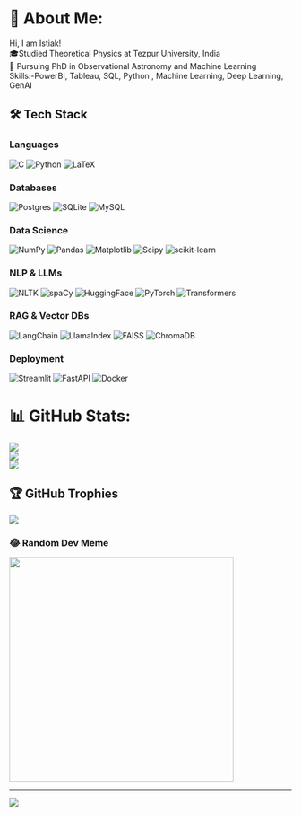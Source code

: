 # 💫 About Me:
Hi, I am Istiak!<br>🎓Studied Theoretical Physics at Tezpur University, India<br>🙇 Pursuing PhD in Observational Astronomy and Machine Learning <br> Skills:-PowerBI, Tableau, SQL, Python , Machine Learning, Deep Learning, GenAI



## 🛠️ Tech Stack

### Languages
![C](https://img.shields.io/badge/c-%2300599C.svg?style=for-the-badge&logo=c&logoColor=white)
![Python](https://img.shields.io/badge/python-3670A0?style=for-the-badge&logo=python&logoColor=ffdd54)
![LaTeX](https://img.shields.io/badge/latex-%23008080.svg?style=for-the-badge&logo=latex&logoColor=white)

### Databases
![Postgres](https://img.shields.io/badge/postgres-%23316192.svg?style=for-the-badge&logo=postgresql&logoColor=white)
![SQLite](https://img.shields.io/badge/sqlite-%2307405e.svg?style=for-the-badge&logo=sqlite&logoColor=white)
![MySQL](https://img.shields.io/badge/mysql-%2300000f.svg?style=for-the-badge&logo=mysql&logoColor=white)

### Data Science
![NumPy](https://img.shields.io/badge/numpy-%23013243.svg?style=for-the-badge&logo=numpy&logoColor=white)
![Pandas](https://img.shields.io/badge/pandas-%23150458.svg?style=for-the-badge&logo=pandas&logoColor=white)
![Matplotlib](https://img.shields.io/badge/Matplotlib-%23ffffff.svg?style=for-the-badge&logo=Matplotlib&logoColor=black)
![Scipy](https://img.shields.io/badge/SciPy-%230C55A5.svg?style=for-the-badge&logo=scipy&logoColor=white)
![scikit-learn](https://img.shields.io/badge/scikit--learn-%23F7931E.svg?style=for-the-badge&logo=scikit-learn&logoColor=white)

### NLP & LLMs
![NLTK](https://img.shields.io/badge/NLTK-%2300A67E.svg?style=for-the-badge&logo=python&logoColor=white)
![spaCy](https://img.shields.io/badge/spaCy-09A3D5?style=for-the-badge&logo=spacy&logoColor=white)
![HuggingFace](https://img.shields.io/badge/Hugging%20Face-%23FFD21E.svg?style=for-the-badge&logo=huggingface&logoColor=black)
![PyTorch](https://img.shields.io/badge/PyTorch-%23EE4C2C.svg?style=for-the-badge&logo=pytorch&logoColor=white)
![Transformers](https://img.shields.io/badge/Transformers-%23F7931E.svg?style=for-the-badge&logo=huggingface&logoColor=white)

### RAG & Vector DBs
![LangChain](https://img.shields.io/badge/LangChain-%2300A67E.svg?style=for-the-badge&logo=python&logoColor=white)
![LlamaIndex](https://img.shields.io/badge/LlamaIndex-%2300599C.svg?style=for-the-badge&logo=python&logoColor=white)
![FAISS](https://img.shields.io/badge/FAISS-%23013243.svg?style=for-the-badge&logo=facebook&logoColor=white)
![ChromaDB](https://img.shields.io/badge/ChromaDB-%23008080.svg?style=for-the-badge&logo=python&logoColor=white)

### Deployment
![Streamlit](https://img.shields.io/badge/Streamlit-%23FF4B4B.svg?style=for-the-badge&logo=streamlit&logoColor=white)
![FastAPI](https://img.shields.io/badge/FastAPI-%2300599C.svg?style=for-the-badge&logo=fastapi&logoColor=white)
![Docker](https://img.shields.io/badge/Docker-%232496ED.svg?style=for-the-badge&logo=docker&logoColor=white)
# 📊 GitHub Stats:
![](https://github-readme-stats.vercel.app/api?username=Istiak21&theme=dark&hide_border=false&include_all_commits=false&count_private=false)<br/>
![](https://github-readme-streak-stats.herokuapp.com/?user=Istiak21&theme=dark&hide_border=false)<br/>
![](https://github-readme-stats.vercel.app/api/top-langs/?username=Istiak21&theme=dark&hide_border=false&include_all_commits=false&count_private=false&layout=compact)

## 🏆 GitHub Trophies
![](https://github-profile-trophy.vercel.app/?username=Istiak21&theme=radical&no-frame=false&no-bg=true&margin-w=4)

### 😂 Random Dev Meme
<img src='https://randommeme-five.vercel.app/' style="height: 400px;"/>

---
[![](https://visitcount.itsvg.in/api?id=Istiak21&icon=0&color=0)](https://visitcount.itsvg.in)
